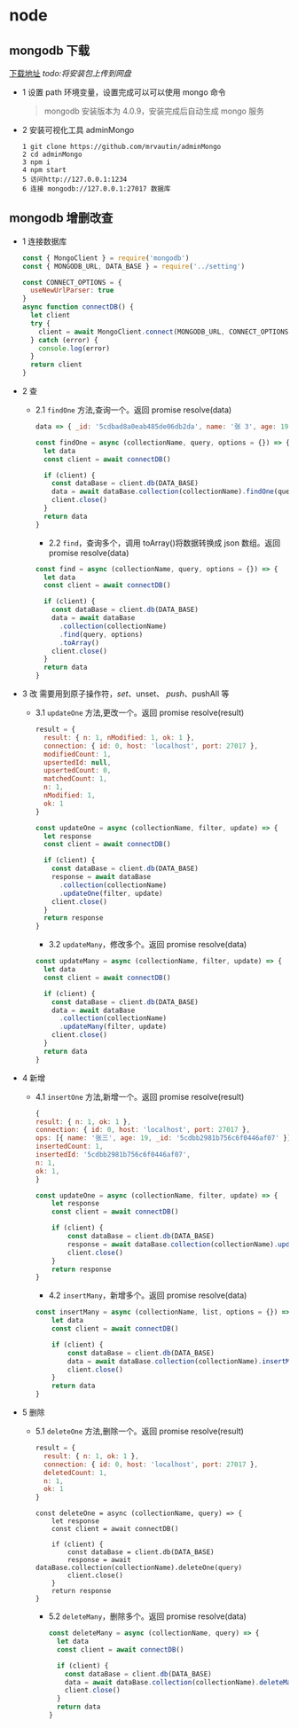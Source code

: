 # node

## mongodb 下载

[下载地址](https://docs.mongodb.com/manual/installation/?_ga=2.102415241.921380577.1557825289-35976773.1557825287)
_todo:将安装包上传到网盘_

- 1 设置 path 环境变量，设置完成可以可以使用 mongo 命令

  > mongodb 安装版本为 4.0.9，安装完成后自动生成 mongo 服务

- 2 安装可视化工具 adminMongo

  ```
  1 git clone https://github.com/mrvautin/adminMongo
  2 cd adminMongo
  3 npm i
  4 npm start
  5 访问http://127.0.0.1:1234
  6 连接 mongodb://127.0.0.1:27017 数据库
  ```

## mongodb 增删改查

- 1 连接数据库

  ```js
  const { MongoClient } = require('mongodb')
  const { MONGODB_URL, DATA_BASE } = require('../setting')

  const CONNECT_OPTIONS = {
    useNewUrlParser: true
  }
  async function connectDB() {
    let client
    try {
      client = await MongoClient.connect(MONGODB_URL, CONNECT_OPTIONS)
    } catch (error) {
      console.log(error)
    }
    return client
  }
  ```

- 2 查

  - 2.1 `findOne` 方法,查询一个。返回 promise resolve(data)

    ```js
    data => { _id: '5cdbad8a0eab485de06db2da', name: '张 3', age: 19 }
    ```

    ```js
    const findOne = async (collectionName, query, options = {}) => {
      let data
      const client = await connectDB()

      if (client) {
        const dataBase = client.db(DATA_BASE)
        data = await dataBase.collection(collectionName).findOne(query, options)
        client.close()
      }
      return data
    }
    ```

    - 2.2 `find`，查询多个，调用 toArray()将数据转换成 json 数组。返回 promise resolve(data)

    ```js
    const find = async (collectionName, query, options = {}) => {
      let data
      const client = await connectDB()

      if (client) {
        const dataBase = client.db(DATA_BASE)
        data = await dataBase
          .collection(collectionName)
          .find(query, options)
          .toArray()
        client.close()
      }
      return data
    }
    ```

- 3 改 需要用到原子操作符，$set、$unset、 $push、$pushAll 等

  - 3.1 `updateOne` 方法,更改一个。返回 promise resolve(result)

    ```js
    result = {
      result: { n: 1, nModified: 1, ok: 1 },
      connection: { id: 0, host: 'localhost', port: 27017 },
      modifiedCount: 1,
      upsertedId: null,
      upsertedCount: 0,
      matchedCount: 1,
      n: 1,
      nModified: 1,
      ok: 1
    }
    ```

    ```js
    const updateOne = async (collectionName, filter, update) => {
      let response
      const client = await connectDB()

      if (client) {
        const dataBase = client.db(DATA_BASE)
        response = await dataBase
          .collection(collectionName)
          .updateOne(filter, update)
        client.close()
      }
      return response
    }
    ```

    - 3.2 `updateMany`，修改多个。返回 promise resolve(data)

    ```js
    const updateMany = async (collectionName, filter, update) => {
      let data
      const client = await connectDB()

      if (client) {
        const dataBase = client.db(DATA_BASE)
        data = await dataBase
          .collection(collectionName)
          .updateMany(filter, update)
        client.close()
      }
      return data
    }
    ```

- 4 新增

  - 4.1 `insertOne` 方法,新增一个。返回 promise resolve(result)

    ```js
    {
    result: { n: 1, ok: 1 },
    connection: { id: 0, host: 'localhost', port: 27017 },
    ops: [{ name: '张三', age: 19, _id: '5cdbb2981b756c6f0446af07' }],
    insertedCount: 1,
    insertedId: '5cdbb2981b756c6f0446af07',
    n: 1,
    ok: 1,
    }
    ```


    ```js
    const updateOne = async (collectionName, filter, update) => {
        let response
        const client = await connectDB()

        if (client) {
            const dataBase = client.db(DATA_BASE)
            response = await dataBase.collection(collectionName).updateOne(filter, update)
            client.close()
        }
        return response
    }
    ```


    - 4.2 `insertMany`，新增多个。返回 promise resolve(data)

    ```js
    const insertMany = async (collectionName, list, options = {}) => {
        let data
        const client = await connectDB()

        if (client) {
            const dataBase = client.db(DATA_BASE)
            data = await dataBase.collection(collectionName).insertMany(list, options)
            client.close()
        }
        return data
    }
    ```

- 5 删除

  - 5.1 `deleteOne` 方法,删除一个。返回 promise resolve(result)

    ```js
    result = {
      result: { n: 1, ok: 1 },
      connection: { id: 0, host: 'localhost', port: 27017 },
      deletedCount: 1,
      n: 1,
      ok: 1
    }
    ```

    ```
    const deleteOne = async (collectionName, query) => {
        let response
        const client = await connectDB()

        if (client) {
            const dataBase = client.db(DATA_BASE)
            response = await dataBase.collection(collectionName).deleteOne(query)
            client.close()
        }
        return response
    }
    ```

    - 5.2 `deleteMany`，删除多个。返回 promise resolve(data)

      ```js
      const deleteMany = async (collectionName, query) => {
        let data
        const client = await connectDB()

        if (client) {
          const dataBase = client.db(DATA_BASE)
          data = await dataBase.collection(collectionName).deleteMany(query)
          client.close()
        }
        return data
      }
      ```
